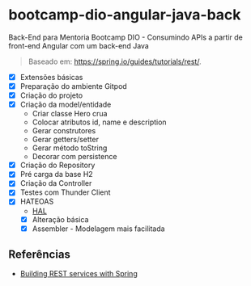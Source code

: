 # bootcamp-dio-angular-java-back

Back-End para Mentoria Bootcamp DIO - Consumindo APIs a partir de front-end Angular com um back-end Java

> Baseado em: <https://spring.io/guides/tutorials/rest/>.

- [x] Extensões básicas
- [x] Preparação do ambiente Gitpod
- [x] Criação do projeto
- [x] Criação da model/entidade
  - Criar classe Hero crua
  - Colocar atributos id, name e description
  - Gerar construtores
  - Gerar getters/setter
  - Gerar método toString
  - Decorar com persistence
- [x] Criação do Repository
- [x] Pré carga da base H2
- [x] Criação da Controller
- [x] Testes com Thunder Client
- [x] HATEOAS
  - [HAL](http://stateless.co/hal_specification.html)
  - [x] Alteração básica
  - [x] Assembler - Modelagem mais facilitada

## Referências

- [Building REST services with Spring](https://spring.io/guides/tutorials/rest/)

